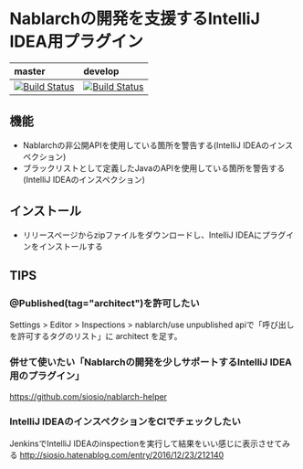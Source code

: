 # Nablarchの開発を支援するIntelliJ IDEA用プラグイン

| master | develop |
|:-----------|:------------|
|[![Build Status](https://travis-ci.org/nablarch/nablarch-intellij-plugin.svg?branch=master)](https://travis-ci.org/nablarch/nablarch-intellij-plugin)|[![Build Status](https://travis-ci.org/nablarch/nablarch-intellij-plugin.svg?branch=develop)](https://travis-ci.org/nablarch/nablarch-intellij-plugin)|

## 機能

- Nablarchの非公開APIを使用している箇所を警告する(IntelliJ IDEAのインスペクション)
- ブラックリストとして定義したJavaのAPIを使用している箇所を警告する(IntelliJ IDEAのインスペクション)

## インストール

- リリースページからzipファイルをダウンロードし、IntelliJ IDEAにプラグインをインストールする

## TIPS

### @Published(tag="architect")を許可したい

Settings > Editor > Inspections > nablarch/use unpublished apiで「呼び出しを許可するタグのリスト」に architect を足す。

### 併せて使いたい「Nablarchの開発を少しサポートするIntelliJ IDEA用のプラグイン」

https://github.com/siosio/nablarch-helper

### IntelliJ IDEAのインスペクションをCIでチェックしたい

JenkinsでIntelliJ IDEAのinspectionを実行して結果をいい感じに表示させてみる
http://siosio.hatenablog.com/entry/2016/12/23/212140
